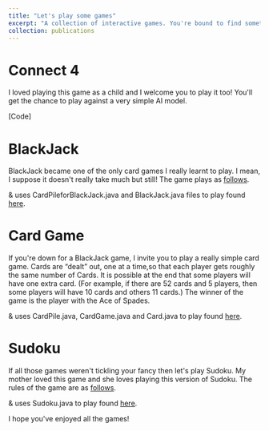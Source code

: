 ```yaml
---
title: "Let's play some games"
excerpt: "A collection of interactive games. You're bound to find something you'll enjoy! "
collection: publications
---
```

# Connect 4

I loved playing this game as a child and I welcome you to play it too! 
You'll get the chance to play against a very simple AI model. 

[Code]

# BlackJack

BlackJack became one of the only card games I really learnt to play. I mean, I suppose it doesn't really take much but still! 
The game plays as [follows](https://www.pagat.com/banking/blackjack.html). 

& uses CardPileforBlackJack.java and BlackJack.java files to play found [here](https://github.com/kmualim/Create-games).

# Card Game 

If you're down for a BlackJack game, I invite you to play a really simple card game. 
Cards are “dealt” out, one at a time,so that each player gets roughly the same number of Cards. It is possible at the end that some players will have one extra card.
(For example, if there are 52 cards and 5 players, then some players will have 10 cards and others 11
cards.)
The winner of the game is the player with the Ace of Spades.

& uses CardPile.java, CardGame.java and Card.java to play found [here](https://github.com/kmualim/Create-games). 

# Sudoku 

If all those games weren't tickling your fancy then let's play Sudoku. My mother loved this game and she loves playing this version of Sudoku. 
The rules of the game are as [follows](https://en.wikipedia.org/wiki/Sudoku). 

& uses Sudoku.java to play found [here](https://github.com/kmualim/Create-games). 

I hope you've enjoyed all the games! 

